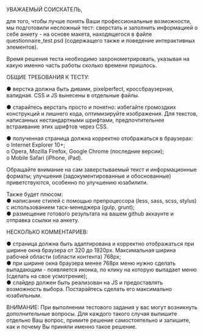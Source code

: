УВАЖАЕМЫЙ СОИСКАТЕЛЬ,

для того, чтобы лучше понять Ваши профессиональные возможности, мы подготовили несложный тест: сверстать и заполнить информацией о себе анкету - на основе макета, находящегося в файле questionnaire_test.psd (содержащего также и поведение интерактивных элементов).

Время решения теста необходимо захронометрировать, указывая на какую именно часть работы сколько времени пришлось. 


ОБЩИЕ ТРЕБОВАНИЯ К ТЕСТУ: 

●	верстка должна быть дивами, pixelperfect, кроссбраузерная, валидная. CSS и JS вынесены в отдельные файлы. 

●	старайтесь верстать просто и понятно: избегайте громоздких конструкций и лишнего кода, оптимизируйте изображения. Для текстов, написанных нестандартными шрифтами, предпочтительнее встраивание этих шрифтов через CSS. 

●	полученная страница должна корректно отображаться в браузерах:  
o	Internet Explorer 10+;  
o	Opera, Mozilla Firefox, Google Chrome (последние версии);  
o	Mobile Safari (iPhone, iPad).

Обращайте внимание на сам заверстываемый текст и информационные форматы; улучшения (задокументированные и обоснованные) приветствуются, особенно по улучшению юзабилити.

Также будет плюсом:  
●	написание стилей с помощью препроцессора (less, sass, scss, stylus) с использованием таск-менеджера (gulp, grunt);  
●	размещение готового результата на вашем github аккаунте и отправка ссылки на анкету.


НЕСКОЛЬКО КОММЕНТАРИЕВ: 

●	страница должна быть адаптирована и корректно отображаться при ширине окна браузера от 320 до 1920px. Максимальная ширина рабочей области (области контента) 768px;  
●	при ширине окна браузера менее 768px меню нужно сделать выпадающим - появляется иконка, по клику на которую выпадает меню (сделать на свое усмотрение);  
●	слайдер должен быть реализован на JS и предоставлять возможность выбора. Постарайтесь сделать его максимально юзабильным.


ВНИМАНИЕ: При выполнении тестового задания у вас могут возникнуть дополнительные вопросы. Для каждого такого случая выпишите отдельно Ваш вопрос, примите решение самостоятельно и запишите, как и почему Вы приняли именно такое решение.
